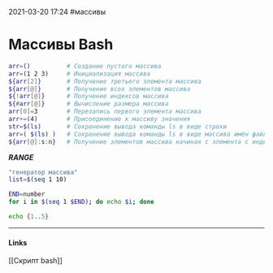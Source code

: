 2021-03-20 17:24
#массивы
# Массивы Bash
[](https://habr.com/ru/company/ruvds/blog/413725/)
```bash
arr=()			# Создание пустого массива
arr=(1 2 3)		# Инициализация массива
${arr[2]}		# Получение третьего элемента массива
${arr[@]}		# Получение всех элементов массива
${!arr[@]}		# Получение индексов массива
${#arr[@]}		# Вычисление размера массива
arr[0]=3		# Перезапись первого элемента массива
arr+=(4)		# Присоединение к массиву значения
str=$(ls)		# Сохранение вывода команды ls в виде строки
arr=( $(ls) )	# Сохранение вывода команды ls в виде массива имён файлов
${arr[@]:s:n}	# Получение элементов массива начиная с элемента с индексом s до элемента с индексом s+(n-1)
```
***RANGE***[](https://linuxhint.com/bash_range/)
```bash
"генератор массива"
list=$(seq 1 10)
```
```bash
END=number
for i in $(seq 1 $END); do echo $i; done
```
```bash
echo {1..5}
```
_____________
#### Links
[[Скрипт bash]]